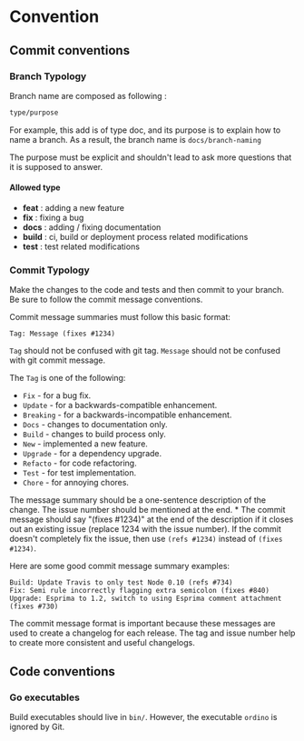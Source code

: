 # Convention

## Commit conventions

### Branch Typology

Branch name are composed as following :

```md
type/purpose
```

For example, this add is of type doc, and its purpose is to explain how to name a branch.
As a result, the branch name is `docs/branch-naming`

The purpose must be explicit and shouldn't lead to ask more questions that it is supposed to answer.

#### Allowed type

* **feat** : adding a new feature
* **fix** : fixing a bug
* **docs** : adding / fixing documentation
* **build** : ci, build or deployment process related modifications
* **test** : test related modifications

### Commit Typology

Make the changes to the code and tests and then commit to your branch. Be sure to follow the commit message conventions.

Commit message summaries must follow this basic format:

```none
Tag: Message (fixes #1234)
```

`Tag` should not be confused with git tag.
`Message` should not be confused with git commit message.

The `Tag` is one of the following:

* `Fix` - for a bug fix.
* `Update` - for a backwards-compatible enhancement.
* `Breaking` - for a backwards-incompatible enhancement.
* `Docs` - changes to documentation only.
* `Build` - changes to build process only.
* `New` - implemented a new feature.
* `Upgrade` - for a dependency upgrade.
* `Refacto` - for code refactoring.
* `Test` - for test implementation.
* `Chore` - for annoying chores.

The message summary should be a one-sentence description of the change. The issue number should be mentioned at the end. \* The commit message should say "(fixes #1234)" at the end of the description if it closes out an existing issue (replace 1234 with the issue number). If the commit doesn't completely fix the issue, then use `(refs #1234)` instead of `(fixes #1234)`.

Here are some good commit message summary examples:

```none
Build: Update Travis to only test Node 0.10 (refs #734)
Fix: Semi rule incorrectly flagging extra semicolon (fixes #840)
Upgrade: Esprima to 1.2, switch to using Esprima comment attachment (fixes #730)
```

The commit message format is important because these messages are used to create a changelog for each release. The tag and issue number help to create more consistent and useful changelogs.

## Code conventions

### Go executables

Build executables should live in `bin/`. However, the executable `ordino` is ignored by Git.
